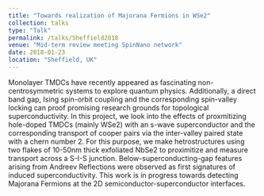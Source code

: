 ```yaml
---
title: "Towards realization of Majorana Fermions in WSe2"
collection: talks
type: "Talk"
permalink: /talks/Sheffield2018
venue: "Mid-term review meeting SpinNano network"
date: 2018-01-23
location: "Sheffield, UK"
---
```

Monolayer TMDCs have recently appeared as fascinating non-centrosymmetric systems to explore quantum physics. Additionally, a direct
band gap, Ising spin-orbit coupling and the corresponding spin-valley locking can proof promising research grounds for topological
superconductivity. In this project, we look into the effects of proxmitizing hole-doped TMDCs (mainly WSe2) with an s-wave superconductor
and the corresponding transport of cooper pairs via the inter-valley paired state with a chern number 2.
For this purpose, we make hetrostructures using two flakes of 10-50nm thick exfoliated NbSe2 to proximitize and measure transport across
a S-I-S junction. Below-superconducting-gap features arising from Andreev Reflections were observed as first signatures of induced superconductivity. This work is in progress towards detecting Majorana
Fermions at the 2D semiconductor-superconductor interfaces.
